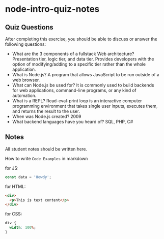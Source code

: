 # node-intro-quiz-notes

## Quiz Questions

After completing this exercise, you should be able to discuss or answer the following questions:

- What are the 3 components of a fullstack Web architecture?
  Presentation tier, logic tier, and data tier. Provides developers with the option of modifying/adding to a specific tier rather than the whole application.
- What is Node.js?
  A program that allows JavaScript to be run outside of a web browser.
- What can Node.js be used for?
  It is commonly used to build backends for web applications, command-line programs, or any kind of automation.
- What is a REPL?
  Read-eval-print loop is an interactive computer programming environment that takes single user inputs, executes them, and returns the result to the user.
- When was Node.js created?
  2009
- What backend languages have you heard of?
  SQL, PHP, C#

## Notes

All student notes should be written here.

How to write `Code Examples` in markdown

for JS:

```javascript
const data = 'Howdy';
```

for HTML:

```html
<div>
  <p>This is text content</p>
</div>
```

for CSS:

```css
div {
  width: 100%;
}
```
